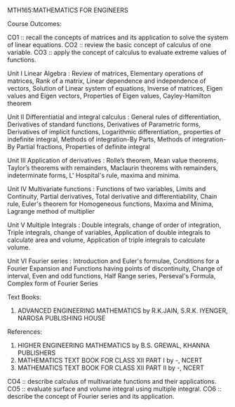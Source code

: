 MTH165:MATHEMATICS FOR ENGINEERS

Course Outcomes:

CO1 :: recall the concepts of matrices and its application to solve the system of linear equations.
CO2 :: review the basic concept of calculus of one variable.
CO3 :: apply the concept of calculus to evaluate extreme values of functions.

Unit I
Linear Algebra : Review of matrices, Elementary operations of matrices, Rank of a matrix, Linear
dependence and independence of vectors, Solution of Linear system of equations, Inverse of matrices,
Eigen values and Eigen vectors, Properties of Eigen values, Cayley-Hamilton theorem

Unit II
Differentiatial and integral calculus : General rules of differentiation, Derivatives of standard
functions, Derivatives of Parametric forms, Derivatives of implicit functions, Logarithmic
differentiation,, properties of indefinite integral, Methods of integration-By Parts, Methods of
integration-By Partial fractions, Properties of definite integral

Unit III
Application of derivatives : Rolle’s theorem, Mean value theorems, Taylor’s theorems with
remainders, Maclaurin theorems with remainders, indeterminate forms, L' Hospital's rule, maxima and
minima.

Unit IV
Multivariate functions : Functions of two variables, Limits and Continuity, Partial derivatives, Total
derivative and differentiability, Chain rule, Euler's theorem for Homogeneous functions, Maxima and
Minima, Lagrange method of multiplier

Unit V
Multiple Integrals : Double integrals, change of order of integration, Triple integrals, change of
variables, Application of double integrals to calculate area and volume, Application of triple integrals
to calculate volume.

Unit VI
Fourier series : Introduction and Euler's formulae, Conditions for a Fourier Expansion and Functions
having points of discontinuity, Change of interval, Even and odd functions, Half Range series,
Perseval's Formula, Complex form of Fourier Series

Text Books:
1. ADVANCED ENGINEERING MATHEMATICS by R.K.JAIN, S.R.K. IYENGER, NAROSA
PUBLISHING HOUSE

References:
1. HIGHER ENGINEERING MATHEMATICS by B.S. GREWAL, KHANNA PUBLISHERS
2. MATHEMATICS TEXT BOOK FOR CLASS XII PART I by -, NCERT
3. MATHEMATICS TEXT BOOK FOR CLASS XII PART II by -, NCERT

CO4 :: describe calculus of multivariate functions and their applications.
CO5 :: evaluate surface and volume integral using multiple integral.
CO6 :: describe the concept of Fourier series and its application.
